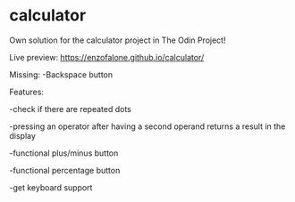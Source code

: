 # calculator
Own solution for the calculator project in The Odin Project!

Live preview: https://enzofalone.github.io/calculator/

Missing:
-Backspace button

Features:

-check if there are repeated dots

-pressing an operator after having a second operand returns a result in the display

-functional plus/minus button

-functional percentage button

-get keyboard support
